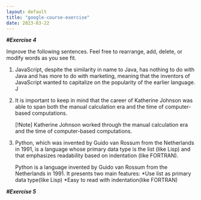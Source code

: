 ```yaml
---
layout: default
title: "google-course-exercise"
date: 2023-03-22
---
```


**_#Exercise 4_**

Improve the following sentences. Feel free to rearrange, add, delete, or modify words as you see fit.

1. JavaScript, despite the similarity in name to Java, has nothing to do with Java and has more to do with marketing, meaning that the inventors of JavaScript wanted to capitalize on the popularity of the earlier language.
   J

2. It is important to keep in mind that the career of Katherine Johnson was able to span both the manual calculation era and the time of computer-based computations.
  
   [!Note] Katherine Johnson worked through the manual calculation era and the time of computer-based computations.

3. Python, which was invented by Guido van Rossum from the Netherlands in 1991, is a language whose primary data type is the list (like Lisp) and that emphasizes readability based on indentation (like FORTRAN).

   Python is a language invented by Guido van Rossum from the Netherlands in 1991. It presents two main features:
     *Use list as primary data type(like Lisp)
     *Easy to read with indentation(like FORTRAN)

**_#Exercise 5_**
